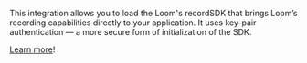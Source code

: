This integration allows you to load the Loom's recordSDK that brings Loom’s recording capabilities directly to your application. It uses key-pair authentication — a more secure form of initialization of the SDK.

[Learn more](https://developer.fusebit.io/docs/loom)!
